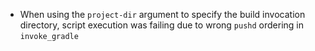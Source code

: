 * When using the ```project-dir``` argument to specify the build invocation directory, script execution was failing due to wrong ```pushd``` ordering in ```invoke_gradle```
